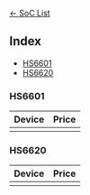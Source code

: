 [<- SoC List](..)

## Index
- [HS6601](#hs6601)
- [HS6620](#hs6620)

### HS6601

| Device | Price |
|-|-:|
|  |  |

### HS6620

| Device | Price |
|-|-:|
|  |  |
